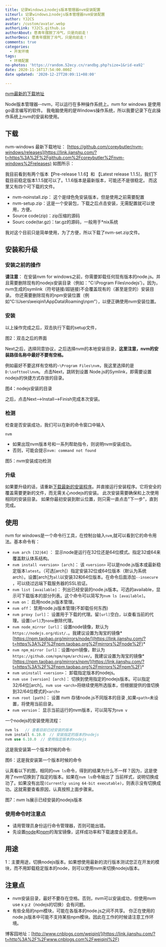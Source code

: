```yaml
---
title: 记录Windows上nodejs版本管理器nvm安装配置
siteurl: 记录windows上nodejs版本管理器nvm安装配置
author: YJ2CS
avatar: /custom/avatar.webp
authorLink: YJ2CS.github.io
authorAbout: 愿青年摆脱了冷气，只是向前走！
authorDesc: 愿青年摆脱了冷气，只是向前走！
comments: true
categories:
  - 开发环境
tags:
  - 环境配置
no-photos: 'https://random.52ecy.cn/randbg.php?size=1&rid-ea92'
date: 2020-11-16T17:54:00.000Z
date updated: '2020-12-27T20:09:11+08:00'

---
```


[nvm最新的下载地址](https://link.jianshu.com/?t=https%3A%2F%2Fgithub.com%2Fcoreybutler%2Fnvm-windows%2Freleases)

Node版本管理器--nvm，可以运行在多种操作系统上。nvm for windows 是使用go语言编写的软件。 我电脑使用的是Windows操作系统，所以我要记录下在此操作系统上nvm的安装和使用。

## 下载

nvm-windows 最新下载地址：
[https://github.com/coreybutler/nvm-windows/releases](https://link.jianshu.com/?t=https%3A%2F%2Fgithub.com%2Fcoreybutler%2Fnvm-windows%2Freleases)
如图所示：

我目前看到有两个版本【Pre-release 1.1.6】和 【Latest release 1.1.5]，我们下载目前稳定版本1.1.5就可以了。1.1.6版本是最新版本，可能还不是很稳定。
而这里又有四个可下载的文件。

- nvm-noinstall.zip： 这个是绿色免安装版本，但是使用之前需要配置
- nvm-setup.zip：这是一个安装包，下载之后点击安装，无需配置就可以使用，方便。
- Source code(zip)：zip压缩的源码
- Sourc code(tar.gz)：tar.gz的源码，一般用于*nix系统

我对这个目前只是简单使用，为了方便，所以下载了nvm-set.zip文件。

## 安装和升级

### 安装之前的操作

**请注意**： 在安装nvm for windows之前，你需要卸载任何现有版本的node.js。并且需要删除现有的nodejs安装目录（例如："C:\Program Files\nodejs’）。因为，nvm生成的symlink（符号链接/超链接)不会覆盖现有的（甚至是空的）安装目录。
你还需要删除现有的npm安装位置（例如“C:\Users\weiqinl\AppData\Roaming\npm”），以便正确使用nvm安装位置。

### 安装

以上操作完成之后，双击执行下载的setup文件，

图2：双击之后的界面

Next之后，选择同意协议，之后选择nvm的本地安装目录，**这里注意，nvm的安装路径名称中最好不要有空格。**

例如最好不要这样有空格的`~\Program Files\nvm`，我这里选择的是`D:\softtool\nvm`。
点击Next，跳转到设置 Node.js的Symlink，即需要设置nodejs的快捷方式存放的目录。

图4：nodejs安装的目录

之后，点击Next-->Install-->Finish完成本次安装。

### 检测

检查是否安装成功，我们可以在新的命令窗口中输入

```undefined
nvm
```

- 如果出现nvm版本号和一系列帮助指令，则说明nvm安装成功。
- 否则，可能会提示`nvm: command not found`

图5：nvm安装成功检测

### 升级

如果要升级的话，请重新[下载最新的安装程序](https://link.jianshu.com/?t=https%3A%2F%2Fgithub.com%2Fcoreybutler%2Fnvm-windows%2Freleases)。并直接运行安装程序。它将安全的覆盖需要更新的文件，而无需关心nodejs的安装。
此次安装需要确保和上次使用相同的安装目录。
如果你最初安装到默认位置，则只需一直点击"下一步"，直到完成。

## 使用

nvm for windows是一个命令行工具，在控制台输入`nvm`,就可以看到它的命令用法。基本命令有：

- `nvm arch [32|64]` ： 显示node是运行在32位还是64位模式。指定32或64来覆盖默认体系结构。
- `nvm install <version> [arch]`： 该 `<version>` 可以是node.js版本或最新稳定版本`latest`。（可选[arch]）指定安装32位或64位版本（默认为系统arch）。设置[arch]为`all`以安装32和64位版本。在命令后面添加`--insecure` ，可以绕过远端下载服务器的SSL验证。
- `nvm list [available]`： 列出已经安装的node.js版本。可选的available，显示可下载版本的部分列表。这个命令可以简写为`nvm ls [available]`。
- `nvm on`： 启用node.js版本管理。
- `nvm off`： 禁用node.js版本管理(不卸载任何东西)
- `nvm proxy [url]`： 设置用于下载的代理。留`[url]`空白，以查看当前的代理。设置`[url]`为`none`删除代理。
- `nvm node_mirror [url]`：设置node镜像，默认为`https://nodejs.org/dist/.`。我建议设置为淘宝的镜像*[https://npm.taobao.org/mirrors/node/](https://link.jianshu.com/?t=https%3A%2F%2Fnpm.taobao.org%2Fmirrors%2Fnode%2F)*
- `nvm npm_mirror [url]`：设置npm镜像，默认为`https://github.com/npm/npm/archive/`。我建议设置为淘宝的镜像*[https://npm.taobao.org/mirrors/npm/](https://link.jianshu.com/?t=https%3A%2F%2Fnpm.taobao.org%2Fmirrors%2Fnpm%2F)*
- `nvm uninstall <version>`： 卸载指定版本的nodejs。
- `nvm use [version] [arch]`： 切换到使用指定的nodejs版本。可以指定32/64位[arch]。`nvm use <arch>`将继续使用所选版本，但根据提供的值切换到32/64位模式的`<arch>`
- `nvm root [path]`： 设置 nvm 存储node.js不同版本的目录 ,如果`<path>`未设置，将使用当前目录。
- `nvm version`： 显示当前运行的nvm版本，可以简写为`nvm v`

一个nodejs的安装使用流程：

```rust
nvm ls   // 查看目前已经安装的版本
nvm install 6.10.0  // 安装指定的版本的nodejs
nvm use 6.10.0  // 使用指定版本的nodejs
```

这是我安装第一个版本时候的命令:

图6：这是我安装第一个版本时候的命令

认真看以下的图，相同的`nvm ls`命令，得到的结果为什么不一样？因为，这是使用了nvm切换到了指定的版本。如果在`nvm ls`命令输出了 当前样式，说明切换成功了。如果没有出现`(Currently using 64-bit executable)`，则表示没有切换成功。这就需要查看原因，认真按照上面步骤来。

图7：nvm ls展示已经安装的nodejs版本

### 使用命令时注意点

- 请用管理员身份运行命令管理器，否则可能出错。
- 先设置[node](https://link.jianshu.com/?t=https%3A%2F%2Fnpm.taobao.org%2Fmirrors%2Fnode%2F)和[npm](https://link.jianshu.com/?t=https%3A%2F%2Fnpm.taobao.org%2Fmirrors%2Fnpm%2F)的淘宝镜像，这样成功率和下载速度会更高点。

## 用途

1：主要用途，切换nodejs版本。如果想使用最新的流行版本测试您正在开发的模块，而不用卸载稳定版本的node，则可以使用nvm来切换nodejs版本。

## 注意点

- nvm安装目录，最好不要存在空格。否则，nvm可以安装成功，但使用nvm use x.y.z（nodejs的切换）会有问题。
- 有些全局的npm模块，可能在各版本的node.js之间不共享。
  你正在使用的node.js版本中可能不支持某些npm模块。因此在工作的时候请注意工作环境。

博客园地址：[http://www.cnblogs.com/weiqinl/](https://link.jianshu.com/?t=http%3A%2F%2Fwww.cnblogs.com%2Fweiqinl%2F)
